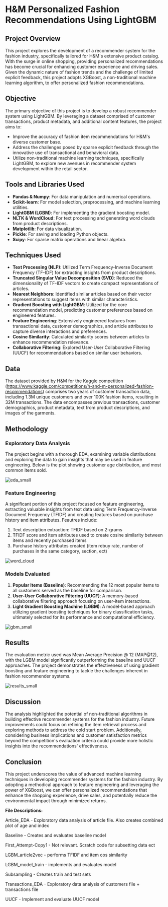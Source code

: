 
# H&M Personalized Fashion Recommendations Using LightGBM

## Project Overview
This project explores the development of a recommender system for the fashion industry, specifically tailored for H&M's extensive product catalog. With the surge in online shopping, providing personalized recommendations has become crucial for enhancing customer experience and driving sales. Given the dynamic nature of fashion trends and the challenge of limited explicit feedback, this project adopts XGBoost, a non-traditional machine learning algorithm, to offer personalized fashion recommendations.

## Objective
The primary objective of this project is to develop a robust recommender system using LightGBM. By leveraging a dataset comprised of customer transactions, product metadata, and additional content features, the project aims to:
- Improve the accuracy of fashion item recommendations for H&M's diverse customer base.
- Address the challenges posed by sparse explicit feedback through the innovative use of transactional and behavioral data.
- Utilize non-traditional machine learning techniques, specifically LightGBM, to explore new avenues in recommender system development within the retail sector.

## Tools and Libraries Used
- **Pandas & Numpy**: For data manipulation and numerical operations.
- **Scikit-learn**: For model selection, preprocessing, and machine learning utilities.
- **LightGBM (LGBM)**: For implementing the gradient boosting model.
- **NLTK & WordCloud**: For text processing and generating word clouds from product descriptions.
- **Matplotlib**: For data visualization.
- **Pickle**: For saving and loading Python objects.
- **Scipy**: For sparse matrix operations and linear algebra.

## Techniques Used
- **Text Processing (NLP)**: Utilized Term Frequency-Inverse Document Frequency (TF-IDF) for extracting insights from product descriptions.
- **Truncated Singular Value Decomposition (SVD)**: Reduced the dimensionality of TF-IDF vectors to create compact representations of articles.
- **Nearest Neighbors**: Identified similar articles based on their vector representations to suggest items with similar characteristics.
- **Gradient Boosting with LightGBM**: Utilized for the core recommendation model, predicting customer preferences based on engineered features.
- **Feature Engineering**: Extensively engineered features from transactional data, customer demographics, and article attributes to capture diverse interactions and preferences.
- **Cosine Similarity**: Calculated similarity scores between articles to enhance recommendation relevance.
- **Collaborative Filtering**: Explored User-User Collaborative Filtering (UUCF) for recommendations based on similar user behaviors.


## Data
The dataset provided by H&M for the Kaggle competition (https://www.kaggle.com/competitions/h-and-m-personalized-fashion-recommendations) comprises two years of customer transaction data, including 1.3M unique customers and over 100K fashion items, resulting in 32M transactions. The data encompasses previous transactions, customer demographics, product metadata, text from product descriptions, and images of the garments.

## Methodology
### Exploratory Data Analysis
The project begins with a thorough EDA, examining variable distributions and exploring the data to gain insights that may be used in feature engineering. Below is the plot showing customer age distribution, and most common items sold.

![eda_small](https://github.com/bhuebner3/H-M-Kaggle/assets/73898316/954d9641-a92e-4f68-8417-00c5c930512d)



### Feature Engineering
A significant portion of this project focused on feature engineering, extracting valuable insights from text data using Term Frequency-Inverse Document Frequency (TFIDF) and creating features based on purchase history and item attributes. 
Feautres include:
1. Text description extraction: TFIDF based on 2-grams
2. TFIDF score and item attributes used to create cosine
similarity between items and recently purchased items
3. Purchase history attributes created (item rebuy rate, number
of purchases in the same category, section, ect)

![word_cloud](https://github.com/bhuebner3/H-M-Kaggle/assets/73898316/ff1906ab-e29a-493b-a4f2-555914d871c7)


### Models Evaluated
1. **Popular Items (Baseline)**: Recommending the 12 most popular items to all customers served as the baseline for comparison.
2. **User-User Collaborative Filtering (UUCF)**: A memory-based collaborative filtering approach focusing on user-item interactions.
3. **Light Gradient Boosting Machine (LGBM)**: A model-based approach utilizing gradient boosting techniques for binary classification tasks, ultimately selected for its performance and computational efficiency.

![gbm_small](https://github.com/bhuebner3/H-M-Kaggle/assets/73898316/9d8142c4-b097-41e4-8fd7-ed124689fc1d)





## Results
The evaluation metric used was Mean Average Precision @ 12 (MAP@12), with the LGBM model significantly outperforming the baseline and UUCF approaches. The project demonstrates the effectiveness of using gradient boosting and feature engineering to tackle the challenges inherent in fashion recommender systems.

![results_small](https://github.com/bhuebner3/H-M-Kaggle/assets/73898316/13f98ced-74e4-4c3f-8c6e-4706bc5e28e3)




## Discussion
The analysis highlighted the potential of non-traditional algorithms in building effective recommender systems for the fashion industry. Future improvements could focus on refining the item retrieval process and exploring methods to address the cold start problem. Additionally, considering business implications and customer satisfaction metrics beyond the competition's evaluation criteria could provide more holistic insights into the recommendations' effectiveness.

## Conclusion
This project underscores the value of advanced machine learning techniques in developing recommender systems for the fashion industry. By adopting a methodical approach to feature engineering and leveraging the power of XGBoost, we can offer personalized recommendations that enhance the shopping experience, drive sales, and potentially reduce the environmental impact through minimized returns.


**File Descriptions:**

Article_EDA - Exploratory data analysis of article file. Also creates combined plot of age and index

Baseline - Creates and evaluates baseline model

First_Attempt-Copy1 - Not relevant. Scratch code for subsetting data ect

LGBM_article2vec - performs TFIDF and item cos similarity

LGBM_model_train - implements and evaluates model

Subsampling - Creates train and test sets

Transactions_EDA - Exploratory data analysis of customers file + transactions file

UUCF - Implement and evaluate UUCF model
